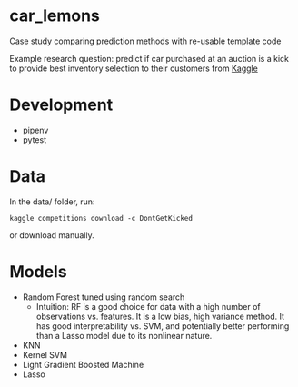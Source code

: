 # car_lemons

Case study comparing prediction methods with re-usable template code

Example research question: predict if car purchased at an auction is a kick to provide best inventory selection to their customers from [Kaggle](https://www.kaggle.com/c/DontGetKicked)

# Development

* pipenv
* pytest

# Data

In the data/ folder, run:
```
kaggle competitions download -c DontGetKicked
```

or download manually.

# Models

* Random Forest tuned using random search
    - Intuition: RF is a good choice for data with a high number of observations vs. features. It is a low bias, high variance method. It has good interpretability vs. SVM, and potentially better performing than a Lasso model due to its nonlinear nature.
* KNN
* Kernel SVM
* Light Gradient Boosted Machine
* Lasso